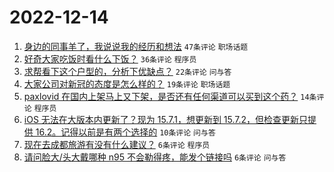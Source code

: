# 2022-12-14

1. [身边的同事羊了，我说说我的经历和想法](https://www.v2ex.com/t/902350) `47条评论` `职场话题`
1. [好奇大家吃饭时看什么下饭？](https://www.v2ex.com/t/902356) `36条评论` `程序员`
1. [求帮看下这个户型的，分析下优缺点？](https://www.v2ex.com/t/902346) `22条评论` `问与答`
1. [大家公司对新冠的态度是怎么样的？](https://www.v2ex.com/t/902355) `19条评论` `职场话题`
1. [paxlovid 在国内上架马上又下架，是否还有任何渠道可以买到这个药？](https://www.v2ex.com/t/902347) `14条评论` `程序员`
1. [iOS 无法在大版本内更新了？现为 15.7.1，想更新到 15.7.2，但检查更新只提供 16.2。记得以前是有两个选择的](https://www.v2ex.com/t/902345) `10条评论` `问与答`
1. [现在去成都旅游有没有什么建议？](https://www.v2ex.com/t/902358) `6条评论` `程序员`
1. [请问脸大/头大戴哪种 n95 不会勒得疼，能发个链接吗](https://www.v2ex.com/t/902349) `6条评论` `问与答`
